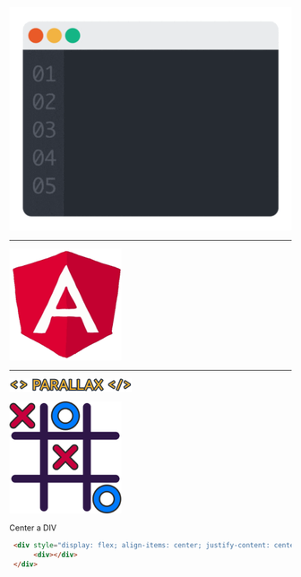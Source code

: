 <p align="center">
<img src="https://github.com/OptimusPrime1996/OptimusPrime1996/blob/main/assets/Programming%20Rules%20GIF%20by%20ProductDock.gif" alt="drawing" style="width:600px;"/>

  
</p>
<hr>

  <img src="https://github.com/OptimusPrime1996/OptimusPrime1996/blob/main/assets/angular.gif" alt="drawing" style="width:200px;height:200px;"/>



<hr>

<a href="https://optimusprime1996.github.io/parallax/"><img src="https://github.com/OptimusPrime1996/OptimusPrime1996/blob/main/assets/_.svg"></a>

<a href="https://instafire-app.firebaseapp.com/"><img src="https://github.com/OptimusPrime1996/OptimusPrime1996/blob/main/assets/Group.svg" style="width:200px;height:200px;"></a>

Center a DIV

```html
 <div style="display: flex; align-items: center; justify-content: center">
      <div></div>
 </div>
